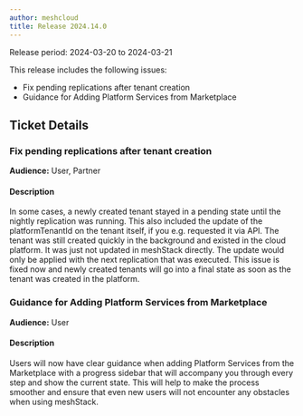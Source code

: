 ```yaml
---
author: meshcloud
title: Release 2024.14.0
---
```


Release period: 2024-03-20 to 2024-03-21

This release includes the following issues:
* Fix pending replications after tenant creation
* Guidance for Adding Platform Services from Marketplace
<!--truncate-->

## Ticket Details
### Fix pending replications after tenant creation
**Audience:** User, Partner<br>

#### Description
In some cases, a newly created tenant stayed in a pending state until the nightly replication was running.
This also included the update of the platformTenantId on the tenant itself, if you e.g. requested it via API.
The tenant was still created quickly in the background and existed in the cloud platform. It was just not updated 
in meshStack directly. The update would only be applied with the next replication that was executed. This issue 
is fixed now and newly created tenants will go into a final state as soon as the tenant was created in the platform.

### Guidance for Adding Platform Services from Marketplace
**Audience:** User<br>

#### Description
Users will now have clear guidance when adding Platform Services 
from the Marketplace with a progress sidebar that will accompany 
you through every step and show the current state. This will 
help to make the process smoother and ensure that even new users 
will not encounter any obstacles when using meshStack.

